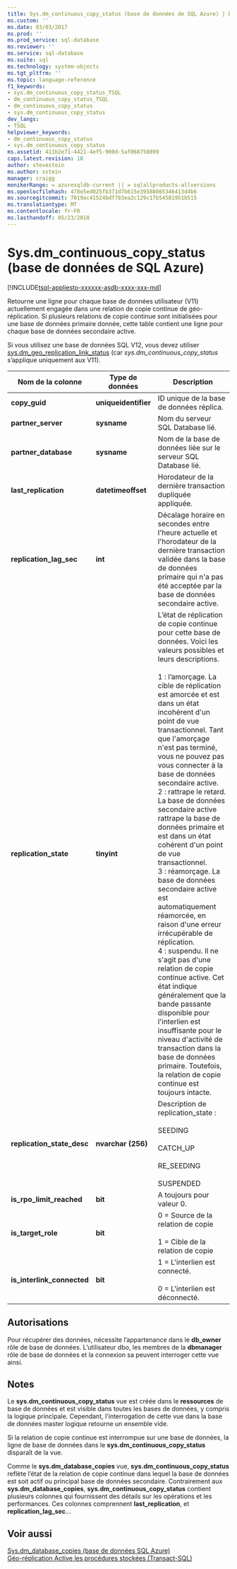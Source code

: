 ```yaml
---
title: Sys.dm_continuous_copy_status (base de données de SQL Azure) | Documents Microsoft
ms.custom: ''
ms.date: 03/03/2017
ms.prod: ''
ms.prod_service: sql-database
ms.reviewer: ''
ms.service: sql-database
ms.suite: sql
ms.technology: system-objects
ms.tgt_pltfrm: ''
ms.topic: language-reference
f1_keywords:
- sys.dm_continuous_copy_status_TSQL
- dm_continuous_copy_status_TSQL
- dm_continuous_copy_status
- sys.dm_continuous_copy_status
dev_langs:
- TSQL
helpviewer_keywords:
- dm_continuous_copy_status
- sys.dm_continuous_copy_status
ms.assetid: 411b2e71-4421-4ef5-900d-5af068750899
caps.latest.revision: 18
author: stevestein
ms.author: sstein
manager: craigg
monikerRange: = azuresqldb-current || = sqlallproducts-allversions
ms.openlocfilehash: 478e5ed025fb371d7b615e39580865346413d4b6
ms.sourcegitcommit: 7019ac41524bdf783ea2c129c17b54581951b515
ms.translationtype: MT
ms.contentlocale: fr-FR
ms.lasthandoff: 05/23/2018
---
```

# <a name="sysdmcontinuouscopystatus-azure-sql-database"></a>Sys.dm_continuous_copy_status (base de données de SQL Azure)
[!INCLUDE[tsql-appliesto-xxxxxx-asdb-xxxx-xxx-md](../../includes/tsql-appliesto-xxxxxx-asdb-xxxx-xxx-md.md)]

  Retourne une ligne pour chaque base de données utilisateur (V11) actuellement engagée dans une relation de copie continue de géo-réplication. Si plusieurs relations de copie continue sont initialisées pour une base de données primaire donnée, cette table contient une ligne pour chaque base de données secondaire active.  
  
Si vous utilisez une base de données SQL V12, vous devez utiliser [sys.dm_geo_replication_link_status](../../relational-databases/system-dynamic-management-views/sys-dm-geo-replication-link-status-azure-sql-database.md) (car *sys.dm_continuous_copy_status* s’applique uniquement aux V11).

  
|Nom de la colonne|Type de données| Description|  
|-----------------|---------------|-----------------|  
|**copy_guid**|**uniqueidentifier**|ID unique de la base de données réplica.|  
|**partner_server**|**sysname**|Nom du serveur SQL Database lié.|  
|**partner_database**|**sysname**|Nom de la base de données liée sur le serveur SQL Database lié.|  
|**last_replication**|**datetimeoffset**|Horodateur de la dernière transaction dupliquée appliquée.|  
|**replication_lag_sec**|**int**|Décalage horaire en secondes entre l'heure actuelle et l'horodateur de la dernière transaction validée dans la base de données primaire qui n'a pas été acceptée par la base de données secondaire active.|  
|**replication_state**|**tinyint**|L’état de réplication de copie continue pour cette base de données. Voici les valeurs possibles et leurs descriptions.<br /><br /> 1 : l’amorçage. La cible de réplication est amorcée et est dans un état incohérent d'un point de vue transactionnel. Tant que l'amorçage n'est pas terminé, vous ne pouvez pas vous connecter à la base de données secondaire active. <br />2 : rattrape le retard. La base de données secondaire active rattrape la base de données primaire et est dans un état cohérent d'un point de vue transactionnel.<br />3 : réamorçage. La base de données secondaire active est automatiquement réamorcée, en raison d'une erreur irrécupérable de réplication.<br />4 : suspendu. Il ne s'agit pas d'une relation de copie continue active. Cet état indique généralement que la bande passante disponible pour l'interlien est insuffisante pour le niveau d'activité de transaction dans la base de données primaire. Toutefois, la relation de copie continue est toujours intacte.|  
|**replication_state_desc**|**nvarchar (256)**|Description de replication_state :<br /><br /> SEEDING<br /><br /> CATCH_UP<br /><br /> RE_SEEDING<br /><br /> SUSPENDED|  
|**is_rpo_limit_reached**|**bit**|A toujours pour valeur 0.|  
|**is_target_role**|**bit**|0 = Source de la relation de copie<br /><br /> 1 = Cible de la relation de copie|  
|**is_interlink_connected**|**bit**|1 = L'interlien est connecté.<br /><br /> 0 = L'interlien est déconnecté.|  
  
## <a name="permissions"></a>Autorisations  
 Pour récupérer des données, nécessite l’appartenance dans le **db_owner** rôle de base de données. L’utilisateur dbo, les membres de la **dbmanager** rôle de base de données et la connexion sa peuvent interroger cette vue ainsi.  
  
## <a name="remarks"></a>Notes  
 Le **sys.dm_continuous_copy_status** vue est créée dans le **ressources** de base de données et est visible dans toutes les bases de données, y compris la logique principale. Cependant, l'interrogation de cette vue dans la base de données master logique retourne un ensemble vide.  
  
 Si la relation de copie continue est interrompue sur une base de données, la ligne de base de données dans le **sys.dm_continuous_copy_status** disparaît de la vue.  
  
 Comme le **sys.dm_database_copies** vue, **sys.dm_continuous_copy_status** reflète l’état de la relation de copie continue dans lequel la base de données est soit actif ou principal base de données secondaire. Contrairement aux **sys.dm_database_copies**, **sys.dm_continuous_copy_status** contient plusieurs colonnes qui fournissent des détails sur les opérations et les performances. Ces colonnes comprennent **last_replication**, et **replication_lag_sec**...  
  
## <a name="see-also"></a>Voir aussi  
 [Sys.dm_database_copies &#40;base de données SQL Azure&#41;](../../relational-databases/system-dynamic-management-views/sys-dm-database-copies-azure-sql-database.md)   
 [Géo-réplication Active les procédures stockées &#40;Transact-SQL&#41;](http://msdn.microsoft.com/library/81658ee4-4422-4d73-bf7a-86a07422cb0d)  
  
  
